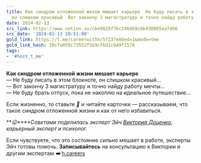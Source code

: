 ```yaml
---
title: Как синдром отложенной жизни мешает карьере  Не буду писать в этом блокноте
  он слишком красивый  Вот закончу 3 магистратуру и точно найду работу мечты
date: 2024-02-13
src_link: https://www.notion.so/cbe9025f7bc2464b9cbb430065ea7d96
src_date: '2024-02-13 20:51:00'
gold_link: https://t.me/careerwithh/5723?embed=1&mode=tme
gold_link_hash: 30cfe050c73552f5b9cf6d1cb49f1578
tags:
- '#host_t_me'
---
```


**Как синдром отложенной жизни мешает карьере**  
— Не буду писать в этом блокноте, он слишком красивый…  
— Вот закончу 3 магистратуру и точно найду работу мечты…  
— Не буду брать отпуск, пока не накоплю на идеальное путешествие…  
  
Если жизненно, то ставьте ***💙*** и читайте карточки — рассказываем, что такое синдром отложенной жизни и как от него избавиться.  
  
****😛*****Советами поделилась эксперт Эйч* [*Виктория Доценко*](https://h.careers/curators/viktoria-dotsenko?utm_source=tg_h&utm_medium=post&utm_campaign=18.01)*, карьерный эксперт и психолог.*   
  
Если чувствуете, что это состояние сильно мешает в работе, эксперты Эйч готовы помочь. **Записывайтесь** на консультацию к Виктории и другим экспертам ***➡️*** [h.careers](https://x.h.careers/temp/request?utm_source=tg_h&utm_medium=post&utm_campaign=18.01)